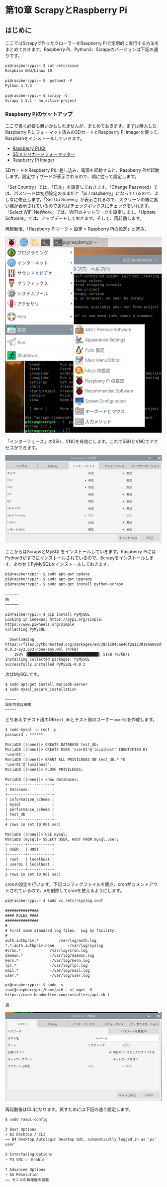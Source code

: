 # 第10章 ScrapyとRaspberry Pi

## はじめに

ここではScrapyで作ったクローラーをRaspberry Piで定期的に実行する方法をまとめておきます。Raspberry Pi、Python3、Scrapyのバージョンは下記の通りです。

```text
pi@raspberrypi:~ $ cat /etc/issue
Raspbian GNU/Linux 10

pi@raspberrypi:~ $  python3 -V
Python 3.7.3

pi@raspberrypi:~ $ scrapy -V
Scrapy 1.5.1 - no active project
```

### Raspberry Piのセットアップ

ここで書く必要も無いかもしれませんが、まとめておきます。まずは購入したRaspberry Piにフォーマット済みのSDカードとRaspberry Pi Imagerを使って、Raspbianをインストールしていきます。

* [Raspberry Pi Kit](https://www.amazon.co.jp/gp/product/B082VVJCPT/ref=ppx_yo_dt_b_asin_title_o01_s00?ie=UTF8&psc=1)
* [SDメモリカードフォーマッター](https://www.sdcard.org/jp/downloads/formatter/eula_mac/index.html)
* [Raspberry Pi Imager](https://www.raspberrypi.org/downloads/)

SDカードをRaspberry Piに差し込み、電源を起動すると、Raspberry Piが起動します。設定ウィザードが表示されるので、順に従って設定します。

「Set Country」では、「日本」を設定しておきます。「Change Password」では、パスワードは初期設定のままだと「pi / raspberry」になっているので、よしなに修正します。「Set Up Screen」が表示されるので、スクリーンの端に黒い線が表示されているのであればチェックボックスにチェックをいれます。「Select WiFi NetWork」では、WiFiのネットワークを設定します。「Update Software」では、アップデートしておきます。そして、再起動します。

再起動後、「Raspberry Piマーク &gt; 設定 &gt; Raspberry Piの設定」と進み、

![](.gitbook/assets/sukurnshotto-2020-06-08-181918png.png)

「インターフェース」のSSH、VNCを有効にします。これでSSHとVNCでアクセスができます。

![Interface](.gitbook/assets/sukurnshotto-2020-06-08-182119png.png)

ここからはScrapyとMySQLをインストールしていきます。Raspberry PiにはPython3がすでにインストールされているので、Scrapyをインストールします。あわせてPyMySQLをインストールしておきます。

```text
pi@raspberrypi:~ $ sudo apt-get update
pi@raspberrypi:~ $ sudo apt-get upgrade
pi@raspberrypi:~ $ sudo apt-get install python-scrapy

~~~~~~
略
~~~~~~

pi@raspberrypi:~ $ pip install PyMySQL
Looking in indexes: https://pypi.org/simple, https://www.piwheels.org/simple
Collecting PyMySQL

  Downloading https://files.pythonhosted.org/packages/ed/39/15045ae46f2a123019aa968dfcba0396c161c20f855f11dea6796bcaae95/PyMySQL-0.9.3-py2.py3-none-any.whl (47kB)
    100% |████████████████████████████████| 51kB 787kB/s 
Installing collected packages: PyMySQL
Successfully installed PyMySQL-0.9.3

```

次はMySQLです。

```text
$ sudo apt-get install mariadb-server
$ sudo mysql_secure_installation

~~~~~
設定内容は省略
~~~~~
```

とりあえずテスト用のDB`test_db`とテスト用のユーザー`user01`を作成します。

```text
$ sudo mysql -u root -p
password : ******

MariaDB [(none)]> CREATE DATABASE test_db;
MariaDB [(none)]> CREATE USER 'user01'@'localhost' IDENTIFIED BY 'user01';
MariaDB [(none)]> GRANT ALL PRIVILEGES ON test_db.* TO 'user01'@'localhost';
MariaDB [(none)]> FLUSH PRIVILEGES;

MariaDB [(none)]> show databases;
+--------------------+
| Database           |
+--------------------+
| information_schema |
| mysql              |
| performance_schema |
| test_db            |
+--------------------+
4 rows in set (0.001 sec)

MariaDB [(none)]> USE mysql;
MariaDB [mysql]> SELECT USER, HOST FROM mysql.user;
+--------+-----------+
| USER   | HOST      |
+--------+-----------+
| root   | localhost |
| user01 | localhost |
+--------+-----------+
2 rows in set (0.001 sec)
```

cronの設定を行います。下記コンフィグファイルを開き、cronがコメントアウトされているので、`#`を削除してcronを使えるようにします。

```text
pi@raspberrypi:~ $ sudo vi /etc/rsyslog.conf

###############
#### RULES ####
###############
#
# First some standard log files.  Log by facility.
#
auth,authpriv.*         /var/log/auth.log
*.*;auth,authpriv.none      -/var/log/syslog
#cron.*             /var/log/cron.log
daemon.*            -/var/log/daemon.log
kern.*              -/var/log/kern.log
lpr.*               -/var/log/lpr.log
mail.*              -/var/log/mail.log
user.*              -/var/log/user.log

```



```text
pi@raspberrypi:~ $ sudo -s
root@raspberrypi:/home/pi# . <( wget -O - https://code.headmelted.com/installers/apt.sh )
```

あ

![](.gitbook/assets/sukurnshotto-2020-06-08-184301png.png)

再起動後はCLIになります。戻すためには下記の通り設定します。

```text
$ sudo raspi-config

3 Boot Options
→ B1 Desktop / CLI
→→ B4 Desktop Autologin Desktop GUI, automatically logged in as 'pi' user

5 Interfacing Options
→ P3 VNC ⇒　Enable　

7 Advanced Options
→ A5 Resolution
→→ モニタの解像度の設置
```

